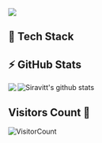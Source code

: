 
<img src='https://user-images.githubusercontent.com/74038190/225813708-98b745f2-7d22-48cf-9150-083f1b00d6c9.gif' />

## :dizzy: Tech Stack



## :zap: GitHub Stats

<img align='left' src="https://github-readme-stats.vercel.app/api/top-langs/?username=Siravitt&layout=compact&count_private=true&theme=gruvbox" />

![Siravitt's github stats](https://github-readme-stats.vercel.app/api?username=Siravitt&show_icons=true&theme=dracula&hide=stars,issues)

## Visitors Count 👀

![VisitorCount](https://profile-counter.glitch.me/{Siravitt}/count.svg)
